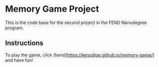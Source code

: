 # Memory Game Project

This is the code base for the second project in the FEND Nanodegree program. 

## Instructions

To play the game, click (here)[https://kenodipe.github.io/memory-game/] and have fun!



